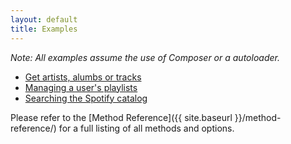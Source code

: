 ```yaml
---
layout: default
title: Examples
---
```


*Note: All examples assume the use of Composer or a autoloader.*

* [Get artists, alumbs or tracks](get-objects.html)
* [Managing a user's playlists](managing-user-playlists.html)
* [Searching the Spotify catalog](searching.html)

Please refer to the [Method Reference]({{ site.baseurl }}/method-reference/) for a full listing of all methods and options.
